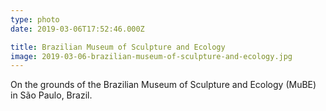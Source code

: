 ```yaml
---
type: photo
date: 2019-03-06T17:52:46.000Z

title: Brazilian Museum of Sculpture and Ecology
image: 2019-03-06-brazilian-museum-of-sculpture-and-ecology.jpg
---
```


On the grounds of the Brazilian Museum of Sculpture and Ecology (MuBE) in São Paulo, Brazil.
